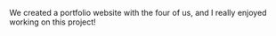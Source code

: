 We created a portfolio website with the four of us, and I really enjoyed working on this project!








